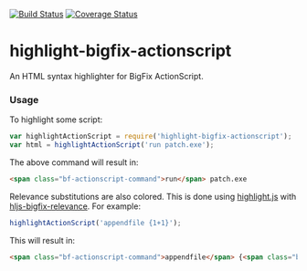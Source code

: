 [![Build Status](https://travis-ci.org/bigfix/highlight-bigfix-actionscript.svg?branch=master)](https://travis-ci.org/bigfix/highlight-bigfix-actionscript) [![Coverage Status](https://coveralls.io/repos/bigfix/highlight-bigfix-actionscript/badge.svg?branch=master&service=github)](https://coveralls.io/github/bigfix/highlight-bigfix-actionscript?branch=master)

highlight-bigfix-actionscript
===

An HTML syntax highlighter for BigFix ActionScript.

### Usage

To highlight some script:

```javascript
var highlightActionScript = require('highlight-bigfix-actionscript');
var html = highlightActionScript('run patch.exe');
```

The above command will result in:

```html
<span class="bf-actionscript-command">run</span> patch.exe
```

Relevance substitutions are also colored. This is done using [highlight.js](https://www.npmjs.com/package/highlight.js) with [hljs-bigfix-relevance](https://www.npmjs.com/package/hljs-bigfix-relevance). For example:

```javascript
highlightActionScript('appendfile {1+1}');
```

This will result in:

```html
<span class="bf-actionscript-command">appendfile</span> {<span class="bf-actionscript-substitution"><span class="hljs-number">1</span>+<span class="hljs-number">1</span></span>}
```
